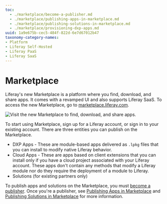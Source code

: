 ```yaml
---
toc:
  - ./marketplace/become-a-publisher.md
  - ./marketplace/publishing-apps-in-marketplace.md
  - ./marketplace/publishing-solutions-in-marketplace.md
  - ./marketplace/provisioning-dxp-apps.md
uuid: 1a9e675b-cec5-484f-822d-6e7d67012b47
taxonomy-category-names:
- Platform
- Liferay Self-Hosted
- Liferay PaaS
- Liferay SaaS
---
```

# Marketplace

Liferay's new Marketplace is a platform where you find, download, and share apps. It comes with a revamped UI and also supports Liferay SaaS. To access the new Marketplace, go to [marketplace.liferay.com](https://marketplace.liferay.com/).

![Visit the new Marketplace to find, download, and share apps.](./marketplace/images/01.png)

To start using Marketplace, sign up for a Liferay account, or sign in to your existing account. There are three entities you can publish on the Marketplace.

* DXP Apps - These are module-based apps delivered as `.lpkg` files that you can install to modify native Liferay behavior.
* Cloud Apps - These are apps based on client extensions that you can install only if you have a cloud project associated with your Liferay account. These apps don't contain any methods that modify a Liferay module nor do they require the deployment of a module to Liferay.
* Solutions (for existing partners only)

To publish apps and solutions on the Marketplace, you must [become a publisher](./marketplace/become-a-publisher.md). Once you're a publisher, see [Publishing Apps in Marketplace](./marketplace/publishing-apps-in-marketplace.md) and [Publishing Solutions in Marketplace](./marketplace/publishing-solutions-in-marketplace.md) for more information.